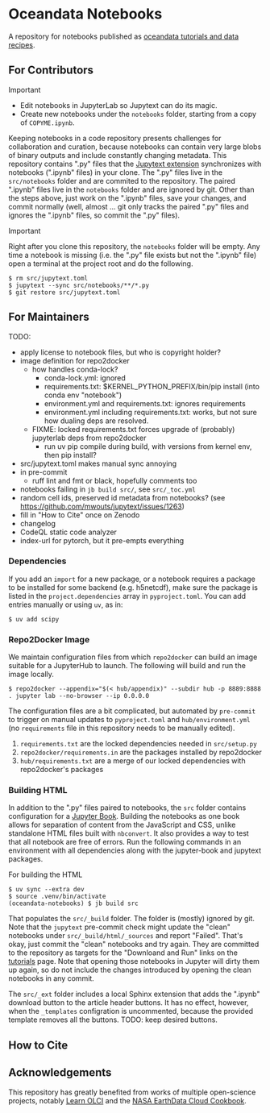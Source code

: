 # Oceandata Notebooks

A repository for notebooks published as [oceandata tutorials and data recipes][tutorials].

## For Contributors

> [!IMPORTANT]
> - Edit notebooks in JupyterLab so Jupytext can do its magic.
> - Create new notebooks under the `notebooks` folder, starting from a copy of `COPYME.ipynb`.

Keeping notebooks in a code repository presents challenges for collaboration and curation,
because notebooks can contain very large blobs of binary outputs and include
constantly changing metadata. This repository contains ".py" files that the [Jupytext extension][jupytext]
synchronizes with notebooks (".ipynb" files) in your clone. The ".py" files live
in the `src/notebooks` folder and are commited to the repository. The paired ".ipynb" files live
in the `notebooks` folder and are ignored by git. Other than the steps above,
just work on the ".ipynb" files, save your changes, and commit normally (well, almost ... git
only tracks the paired ".py" files and ignores the ".ipynb" files, so commit the ".py" files).

> [!IMPORTANT]
> Right after you clone this repository, the `notebooks` folder will be empty. Any time
> a notebook is missing (i.e. the ".py" file exists but not the ".ipynb" file) open a
> terminal at the project root and do the following.
>
> ```
> $ rm src/jupytext.toml
> $ jupytext --sync src/notebooks/**/*.py
> $ git restore src/jupytext.toml
> ```

## For Maintainers

TODO:
  - apply license to notebook files, but who is copyright holder?
  - image definition for repo2docker
    - how handles conda-lock?
      - conda-lock.yml: ignored
      - requirements.txt: $KERNEL_PYTHON_PREFIX/bin/pip install (into conda env "notebook")
      - environment.yml and requirements.txt: ignores requirements
      - environment.yml including requirements.txt: works, but not sure how dualing deps are resolved.
    - FIXME: locked requirements.txt forces upgrade of (probably) jupyterlab deps from repo2docker
      - run uv pip compile during build, with versions from kernel env, then pip install?
  - src/jupytext.toml makes manual sync annoying
  - in pre-commit
    - ruff lint and fmt or black, hopefully comments too
  - notebooks failing in `jb build src/`, see `src/_toc.yml`
  - random cell ids, preserved id metadata from notebooks? (see https://github.com/mwouts/jupytext/issues/1263)
  - fill in "How to Cite" once on Zenodo
  - changelog
  - CodeQL static code analyzer
  - index-url for pytorch, but it pre-empts everything


### Dependencies

If you add an `import` for a new package, or a notebook requires a package to be installed
for some backend (e.g. h5netcdf), make sure the package is listed in the `project.dependencies`
array in `pyproject.toml`. You can add entries manually or using `uv`, as in:
```
$ uv add scipy
```

### Repo2Docker Image

We maintain configuration files from which `repo2docker` can build an image suitable
for a JupyterHub to launch. The following will build and run the image locally.

```
$ repo2docker --appendix="$(< hub/appendix)" --subdir hub -p 8889:8888 . jupyter lab --no-browser --ip 0.0.0.0
```

The configuration files are a bit complicated, but automated by `pre-commit` to trigger
on manual updates to `pyproject.toml` and `hub/environment.yml` (no `requirements`
file in this repository needs to be manually edited).
1. `requirements.txt` are the locked dependencies needed in `src/setup.py`
1. `repo2docker/requirements.in` are the packages installed by repo2docker
1. `hub/requirements.txt` are a merge of our locked dependencies with repo2docker's packages

### Building HTML

In addition to the ".py" files paired to notebooks, the `src` folder contains configuration
for a [Jupyter Book][jb]. Building the notebooks as one book allows for separation
of content from the JavaScript and CSS, unlike standalone HTML files built with `nbconvert`. It also provides
a way to test that all notebook are free of errors. Run the following commands in an environment with
all dependencies along with the jupyter-book and jupytext packages.

For building the HTML
```
$ uv sync --extra dev
$ source .venv/bin/activate
(oceandata-notebooks) $ jb build src
```
That populates the `src/_build` folder. The folder is (mostly) ignored by git. Note that
the `jupytext` pre-commit check might update the "clean" notebooks under `src/_build/html/_sources`
and report "Failed". That's okay, just commit the "clean" notebooks and try again. They
are committed to the repository as targets for the "Downloand and Run" links on the [tutorials][tutorials]
page. Note that opening those notebooks in Jupyter will dirty them up again, so
do not include the changes introduced by opening the clean notebooks in any commit.


<!--
FIXME: seems to be (have been? can't get missing outputs now ...) a bug in the chain from jb build src that does not add the reader to the jcache.
```
jcache notebook -p src/_build/.jupyter_cache list
```
Add notebooks to the jupyter cache with something like this:
```
cd src
jcache notebook -p _build/.jupyter_cache add -r jupytext notebooks/hackweek/<new_notebook>.py
```
After builds that use the case, merge the cache output into the notebook (do this for all notebooks).
```
for f in notebooks/hackweek/*.py; do
  jcache notebook -p _build/.jupyter_cache merge ${f} _build/jupyter_execute/${f%.*}.ipynb
done
``` -->


The `src/_ext` folder includes a local Sphinx extension that adds the ".ipynb" download
button to the article header buttons. It has no effect, however, when the `_templates` configration
is uncommented, because the provided template removes all the buttons. TODO: keep desired buttons.

## How to Cite

## Acknowledgements
This repository has greatly benefited from works of multiple open-science projects, notably [Learn OLCI][learn-olci] and the [NASA EarthData Cloud Cookbook][cookbook].

[tutorials]: https://oceancolor.gsfc.nasa.gov/resources/docs/tutorials
[jupytext]: https://jupytext.readthedocs.io/
[jupyterlab]: https://jupyter.org
[jb]: https://jupyterbook.org
[learn-olci]: https://github.com/wekeo/learn-olci/blob/main/README.md
[cookbook]: https://nasa-openscapes.github.io/earthdata-cloud-cookbook

